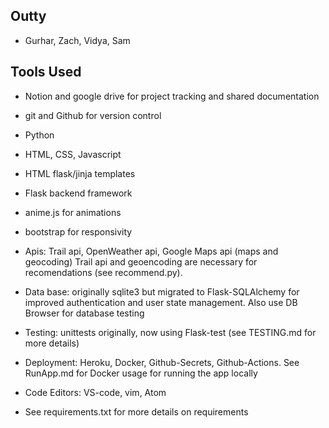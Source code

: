 ## Outty
* Gurhar, Zach, Vidya, Sam

## Tools Used

* Notion and google drive for project tracking and shared documentation

* git and Github for version control

* Python

* HTML, CSS, Javascript

* HTML flask/jinja templates

* Flask backend framework

* anime.js for animations

* bootstrap for responsivity

* Apis: Trail api, OpenWeather api, Google Maps api (maps and geocoding) Trail api and geoencoding are necessary for recomendations (see recommend.py). 

* Data base: originally sqlite3 but migrated to Flask-SQLAlchemy for improved authentication and user state management. Also use DB Browser for database testing

* Testing: unittests originally, now using Flask-test (see TESTING.md for more details)

* Deployment: Heroku, Docker, Github-Secrets, Github-Actions. See RunApp.md for Docker usage for running the app locally

* Code Editors: VS-code, vim, Atom


* See requirements.txt for more details on requirements